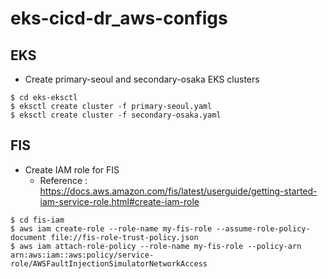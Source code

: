 # eks-cicd-dr_aws-configs

## EKS

* Create primary-seoul and secondary-osaka EKS clusters

```
$ cd eks-eksctl
$ eksctl create cluster -f primary-seoul.yaml
$ eksctl create cluster -f secondary-osaka.yaml
```

## FIS 

* Create IAM role for FIS
  * Reference : https://docs.aws.amazon.com/fis/latest/userguide/getting-started-iam-service-role.html#create-iam-role

```
$ cd fis-iam
$ aws iam create-role --role-name my-fis-role --assume-role-policy-document file://fis-role-trust-policy.json
$ aws iam attach-role-policy --role-name my-fis-role --policy-arn arn:aws:iam::aws:policy/service-role/AWSFaultInjectionSimulatorNetworkAccess
```


